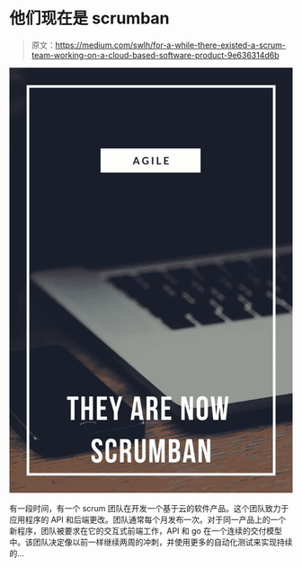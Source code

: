 # 他们现在是 scrumban

> 原文：<https://medium.com/swlh/for-a-while-there-existed-a-scrum-team-working-on-a-cloud-based-software-product-9e636314d6b>

![](img/919aa8d90c231b7f0fa40e44461cc866.png)

有一段时间，有一个 scrum 团队在开发一个基于云的软件产品。这个团队致力于应用程序的 API 和后端更改。团队通常每个月发布一次。对于同一产品上的一个新程序，团队被要求在它的交互式前端工作，API 和 go 在一个连续的交付模型中。该团队决定像以前一样继续两周的冲刺，并使用更多的自动化测试来实现持续的…